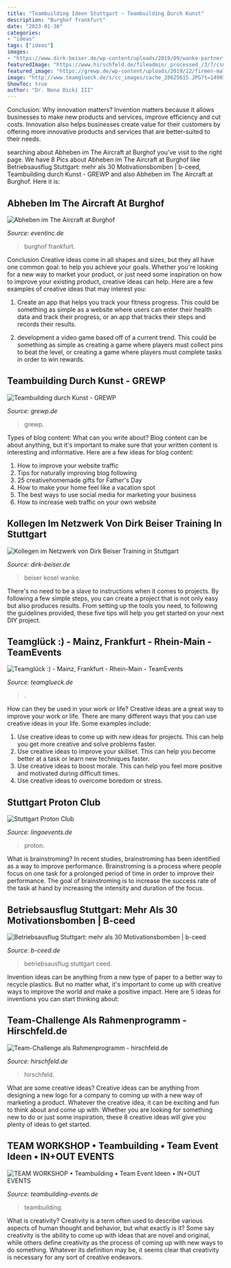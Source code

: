 ```yaml
---
title: "Teambuilding Ideen Stuttgart ~ Teambuilding Durch Kunst"
description: "Burghof frankfurt"
date: "2023-01-30"
categories:
- "ideas"
tags: ["ideas"]
images:
- "https://www.dirk-beiser.de/wp-content/uploads/2019/09/wanke-partner-829x1024.jpg"
featuredImage: "https://www.hirschfeld.de/fileadmin/_processed_/3/7/csm_5dc77cdbc63c4ae28b94dfcc2cef6553_31238d7b3b.jpg"
featured_image: "https://grewp.de/wp-content/uploads/2019/12/firmen-malen.jpg"
image: "http://www.teamglueck.de/s/cc_images/cache_28625615.JPG?t=1490185773"
ShowToc: true
author: "Dr. Nona Dicki III"
---
```



Conclusion: Why innovation matters?
Invention matters because it allows businesses to make new products and services, improve efficiency and cut costs. Innovation also helps businesses create value for their customers by offering more innovative products and services that are better-suited to their needs.

	

		
searching about Abheben im The Aircraft at Burghof you've visit to the right page. We have 8 Pics about Abheben im The Aircraft at Burghof like Betriebsausflug Stuttgart: mehr als 30 Motivationsbomben | b-ceed, Teambuilding durch Kunst - GREWP and also Abheben im The Aircraft at Burghof. Here it is:
		
    
## Abheben Im The Aircraft At Burghof

<img loading=lazy src="https://www.eventinc.de/blog/wp-content/uploads/2014/07/eventlocation-aircraft-frankfurt-pp-frankfurt.jpg" onerror="this.onerror=null;this.src='https://tse2.mm.bing.net/th?id=OIP.0Fe6dCzEnktVKgSxBnl4gQHaDW&amp;pid=15.1';" alt="Abheben im The Aircraft at Burghof">

_Source: eventinc.de_

>burghof frankfurt. 

	

Conclusion
Creative ideas come in all shapes and sizes, but they all have one common goal: to help you achieve your goals. Whether you're looking for a new way to market your product, or just need some inspiration on how to improve your existing product, creative ideas can help. Here are a few examples of creative ideas that may interest you: 
1. Create an app that helps you track your fitness progress. This could be something as simple as a website where users can enter their health data and track their progress, or an app that tracks their steps and records their results.

2. development a video game based off of a current trend. This could be something as simple as creating a game where players must collect pins to beat the level, or creating a game where players must complete tasks in order to win rewards.


    
## Teambuilding Durch Kunst - GREWP

<img loading=lazy src="https://grewp.de/wp-content/uploads/2019/12/firmen-malen.jpg" onerror="this.onerror=null;this.src='https://tse3.mm.bing.net/th?id=OIP.mRzLqJitluUnmKK8ASy0cQHaE9&amp;pid=15.1';" alt="Teambuilding durch Kunst - GREWP">

_Source: grewp.de_

>grewp. 

	

Types of blog content: What can you write about?
Blog content can be about anything, but it's important to make sure that your written content is interesting and informative. Here are a few ideas for blog content:
1. How to improve your website traffic 
2. Tips for naturally improving blog following 
3. 25 creativehomemade gifts for Father's Day 
4. How to make your home feel like a vacation spot 
5. The best ways to use social media for marketing your business 
6. How to increase web traffic on your own website 

    
## Kollegen Im Netzwerk Von Dirk Beiser Training In Stuttgart

<img loading=lazy src="https://www.dirk-beiser.de/wp-content/uploads/2019/09/wanke-partner-829x1024.jpg" onerror="this.onerror=null;this.src='https://tse3.mm.bing.net/th?id=OIP.GBUpChgCxRVPu_PO71-jDwHaJJ&amp;pid=15.1';" alt="Kollegen im Netzwerk von Dirk Beiser Training in Stuttgart">

_Source: dirk-beiser.de_

>beiser kosel wanke. 

	

There's no need to be a slave to instructions when it comes to projects. By following a few simple steps, you can create a project that is not only easy but also produces results. From setting up the tools you need, to following the guidelines provided, these five tips will help you get started on your next DIY project.

    
## Teamglück :) - Mainz, Frankfurt - Rhein-Main - TeamEvents

<img loading=lazy src="http://www.teamglueck.de/s/cc_images/cache_28625615.JPG?t=1490185773" onerror="this.onerror=null;this.src='https://tse3.mm.bing.net/th?id=OIP.nc2cDP9raqeJZKbvIIDKbgHaFg&amp;pid=15.1';" alt="Teamglück :) - Mainz, Frankfurt - Rhein-Main - TeamEvents">

_Source: teamglueck.de_

>. 

	

How can they be used in your work or life?
Creative ideas are a great way to improve your work or life. There are many different ways that you can use creative ideas in your life. Some examples include: 
1. Use creative ideas to come up with new ideas for projects. This can help you get more creative and solve problems faster. 
2. Use creative ideas to improve your skillset. This can help you become better at a task or learn new techniques faster. 
3. Use creative ideas to boost morale. This can help you feel more positive and motivated during difficult times. 
4. Use creative ideas to overcome boredom or stress.

    
## Stuttgart Proton Club

<img loading=lazy src="https://www.lingoevents.de/assets/thumbs/8409775-vipoben.lg.jpg" onerror="this.onerror=null;this.src='https://tse2.mm.bing.net/th?id=OIP.O5IwmWEHzNXP6YUolEk5vwHaEc&amp;pid=15.1';" alt="Stuttgart Proton Club">

_Source: lingoevents.de_

>proton. 

	

What is brainstroming?
In recent studies, brainstroming has been identified as a way to improve performance. Brainstroming is a process where people focus on one task for a prolonged period of time in order to improve their performance. The goal of brainstroming is to increase the success rate of the task at hand by increasing the intensity and duration of the focus.

    
## Betriebsausflug Stuttgart: Mehr Als 30 Motivationsbomben | B-ceed

<img loading=lazy src="https://b-ceed.de/wp-content/uploads/2020/06/betriebsausflug-stuttgart-die-besten-events-bceed.jpg" onerror="this.onerror=null;this.src='https://tse3.mm.bing.net/th?id=OIP.FqyGdrrDhGJD-gP8D10J8gHaCn&amp;pid=15.1';" alt="Betriebsausflug Stuttgart: mehr als 30 Motivationsbomben | b-ceed">

_Source: b-ceed.de_

>betriebsausflug stuttgart ceed. 

	

Invention ideas can be anything from a new type of paper to a better way to recycle plastics. But no matter what, it's important to come up with creative ways to improve the world and make a positive impact. Here are 5 ideas for inventions you can start thinking about: 

    
## Team-Challenge Als Rahmenprogramm - Hirschfeld.de

<img loading=lazy src="https://www.hirschfeld.de/fileadmin/_processed_/3/7/csm_5dc77cdbc63c4ae28b94dfcc2cef6553_31238d7b3b.jpg" onerror="this.onerror=null;this.src='https://tse2.mm.bing.net/th?id=OIP.zE0LSSjl-8dCRxEfinuw9AHaFj&amp;pid=15.1';" alt="Team-Challenge als Rahmenprogramm - hirschfeld.de">

_Source: hirschfeld.de_

>hirschfeld. 

	

What are some creative ideas?
Creative ideas can be anything from designing a new logo for a company to coming up with a new way of marketing a product. Whatever the creative idea, it can be exciting and fun to think about and come up with. Whether you are looking for something new to do or just some inspiration, these 8 creative ideas will give you plenty of ideas to get started.

    
## TEAM WORKSHOP • Teambuilding • Team Event Ideen • IN+OUT EVENTS

<img loading=lazy src="https://www.teambuilding-events.de/images/teamworkshop/team_workshop_stuttgart.jpg" onerror="this.onerror=null;this.src='https://tse1.mm.bing.net/th?id=OIP.LcuofZwVLk3HlUcV98f83AHaEm&amp;pid=15.1';" alt="TEAM WORKSHOP • Teambuilding • Team Event Ideen • IN+OUT EVENTS">

_Source: teambuilding-events.de_

>teambuilding. 

	

What is creativity?
Creativity is a term often used to describe various aspects of human thought and behavior, but what exactly is it? Some say creativity is the ability to come up with ideas that are novel and original, while others define creativity as the process of coming up with new ways to do something. Whatever its definition may be, it seems clear that creativity is necessary for any sort of creative endeavors.

